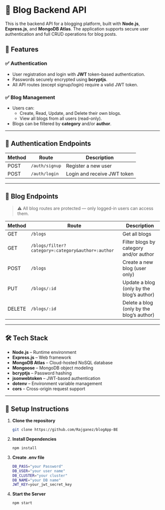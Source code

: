 # 📝 Blog Backend API

This is the backend API for a blogging platform, built with **Node.js**, **Express.js**, and **MongoDB Atlas**. The application supports secure user authentication and full CRUD operations for blog posts.

## 🚀 Features

### ✅ Authentication

- User registration and login with **JWT** token-based authentication.
- Passwords securely encrypted using **bcryptjs**.
- All API routes (except signup/login) require a valid JWT token.

### ✅ Blog Management

- Users can:
  - Create, Read, Update, and Delete their own blogs.
  - View all blogs from all users (read-only).
- Blogs can be filtered by **category** and/or **author**.

---

## 🔐 Authentication Endpoints

| Method | Route          | Description                 |
| ------ | -------------- | --------------------------- |
| POST   | `/auth/signup` | Register a new user         |
| POST   | `/auth/login`  | Login and receive JWT token |

---

## 📘 Blog Endpoints

> ⚠️ All blog routes are protected — only logged-in users can access them.

| Method | Route                                             | Description                               |
| ------ | ------------------------------------------------- | ----------------------------------------- |
| GET    | `/blogs`                                          | Get all blogs                             |
| GET    | `/blogs/filter?category=:category&author=:author` | Filter blogs by category and/or author    |
| POST   | `/blogs`                                          | Create a new blog (user only)             |
| PUT    | `/blogs/:id`                                      | Update a blog (only by the blog’s author) |
| DELETE | `/blogs/:id`                                      | Delete a blog (only by the blog’s author) |

---

## 🛠️ Tech Stack

- **Node.js** – Runtime environment
- **Express.js** – Web framework
- **MongoDB Atlas** – Cloud-hosted NoSQL database
- **Mongoose** – MongoDB object modeling
- **bcryptjs** – Password hashing
- **jsonwebtoken** – JWT-based authentication
- **dotenv** – Environment variable management
- **cors** – Cross-origin request support

---

## 🔧 Setup Instructions

1. **Clone the repository**

   ```bash
   git clone https://github.com/Rajganez/blogApp-BE
   ```

2. **Install Dependencies**

   ```bash
   npm install
   ```

3. **Create .env file**

   ```bash
   DB_PASS="your Password"
   DB_USER="your user name"
   DB_CLUSTER="your cluster"
   DB_NAME="your DB name"
   JWT_KEY=your_jwt_secret_key

   ```

4. **Start the Server**

   ```bash
   npm start
   ```
